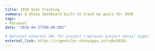 ```yaml
---
title: 2020 Goal Tracking
summary: A Shiny dashboard built to track my goals for 2020
tags:
- Personal
date: "2016-04-27T00:00:00Z"

# Optional external URL for project (replaces project detail page).
external_link: https://rcgentzler.shinyapps.io/rybo2020/
---
```

